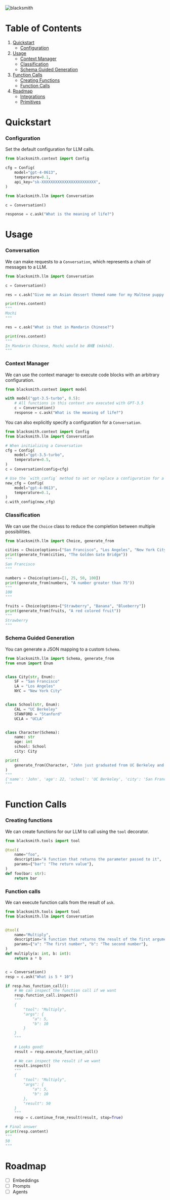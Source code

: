 ![blacksmith](images/bs.png)

# Table of Contents
1. [Quickstart](#quickstart)
    - [Configuration](#configuration)
2. [Usage](#usage)
    - [Context Manager](#context-manager)
    - [Classification](#classification)
    - [Schema Guided Generation](#schema-guided-generation)
3. [Function Calls](#function-calls)
    - [Creating Functions](#creating-functions)
    - [Function Calls](#function-calls-1)
4. [Roadmap](#roadmap)
    - [Integrations](#drop-in-integrations)
    - [Primitives](#primitives)

# Quickstart

### Configuration
Set the default configuration for LLM calls.

```python
from blacksmith.context import Config

cfg = Config(
    model="gpt-4-0613",
    temperature=0.1,
    api_key="sk-XXXXXXXXXXXXXXXXXXXXXXXX",
)
```

```python
from blacksmith.llm import Conversation

c = Conversation()

response = c.ask("What is the meaning of life?")
```


# Usage

### Conversation

We can make requests to a `Conversation`, which represents a chain of messages to a LLM.

```python
from blacksmith.llm import Conversation

c = Conversation()

res = c.ask("Give me an Asian dessert themed name for my Maltese puppy.")

print(res.content)
"""
Mochi
"""

res = c.ask("What is that in Mandarin Chinese?")

print(res.content)
"""
In Mandarin Chinese, Mochi would be 麻糬 (máshǔ).
"""
```


### Context Manager
We can use the context manager to execute code blocks with an arbitrary configuration.

```python
from blacksmith.context import model

with model("gpt-3.5-turbo", 0.5):
    # All functions in this context are executed with GPT-3.5
    c = Conversation()
    response = c.ask("What is the meaning of life?")
```

You can also explicitly specify a configuration for a `Conversation`.

```python
from blacksmith.context import Config
from blacksmith.llm import Conversation

# When initializing a Conversation
cfg = Config(
    model="gpt-3.5-turbo",
    temperature=0.5,
)
c = Conversation(config=cfg)

# Use the `with_config` method to set or replace a configuration for a Conversation at any point in its lifecycle.
new_cfg = Config(
    model="gpt-4-0613",
    temperature=0.1,
)
c.with_config(new_cfg)
```

### Classification
We can use the `Choice` class to reduce the completion between multiple possibilities.

```python
from blacksmith.llm import Choice, generate_from

cities = Choice(options=["San Francisco", "Los Angeles", "New York City"])
print(generate_from(cities, "The Golden Gate Bridge"))
"""
San Francisco
"""

numbers = Choice(options=[1, 25, 50, 100])
print(generate_from(numbers, "A number greater than 75"))
"""
100
"""

fruits = Choice(options=["Strawberry", "Banana", "Blueberry"])
print(generate_from(fruits, "A red colored fruit"))
"""
Strawberry
"""
```

### Schema Guided Generation
You can generate a JSON mapping to a custom `Schema`.

```python
from blacksmith.llm import Schema, generate_from
from enum import Enum


class City(str, Enum):
    SF = "San Francisco"
    LA = "Los Angeles"
    NYC = "New York City"


class School(str, Enum):
    CAL = "UC Berkeley"
    STANFORD = "Stanford"
    UCLA = "UCLA"


class Character(Schema):
    name: str
    age: int
    school: School
    city: City

print(
    generate_from(Character, "John just graduated from UC Berkeley and lives near Golden Gate Park in SF")
)
"""
{'name': 'John', 'age': 22, 'school': 'UC Berkeley', 'city': 'San Francisco'}
"""
```

# Function Calls

### Creating functions
We can create functions for our LLM to call using the `tool` decorator.

```python
from blacksmith.tools import tool

@tool(
    name="foo",
    description="A function that returns the parameter passed to it",
    params={"bar": "The return value"},
)
def foo(bar: str):
    return bar
```

### Function calls

We can execute function calls from the result of `ask`.

```python
from blacksmith.tools import tool
from blacksmith.llm import Conversation


@tool(
    name="Multiply",
    description="A function that returns the result of the first argument multiplied by the second argument",
    params={"a": "The first number", "b": "The second number"},
)
def multiply(a: int, b: int):
    return a * b


c = Conversation()
resp = c.ask("What is 5 * 10")

if resp.has_function_call():
    # We can inspect the function call if we want
    resp.function_call.inspect()
    """
    {
        "tool": "Multiply",
        "args": {
            "a": 5,
            "b": 10
        }
    }
    """

    # Looks good!
    result = resp.execute_function_call()

    # We can inspect the result if we want
    result.inspect()
    """
    {
        "tool": "Multiply",
        "args": {
            "a": 5,
            "b": 10
        },
        "result": 50
    }
    """
    resp = c.continue_from_result(result, stop=True)

# Final answer
print(resp.content)
"""
50
"""
```

# Roadmap

- [ ] Embeddings
- [ ] Prompts
- [ ] Agents